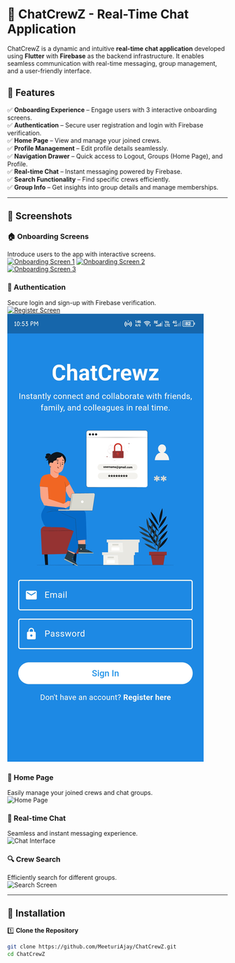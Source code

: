 # 🚀 ChatCrewZ - Real-Time Chat Application  

ChatCrewZ is a dynamic and intuitive **real-time chat application** developed using **Flutter** with **Firebase** as the backend infrastructure. It enables seamless communication with real-time messaging, group management, and a user-friendly interface.  

## 🚀 Features  

✅ **Onboarding Experience** – Engage users with 3 interactive onboarding screens.  
✅ **Authentication** – Secure user registration and login with Firebase verification.  
✅ **Home Page** – View and manage your joined crews.  
✅ **Profile Management** – Edit profile details seamlessly.  
✅ **Navigation Drawer** – Quick access to Logout, Groups (Home Page), and Profile.  
✅ **Real-time Chat** – Instant messaging powered by Firebase.  
✅ **Search Functionality** – Find specific crews efficiently.  
✅ **Group Info** – Get insights into group details and manage memberships.  

---  

## 📸 Screenshots  

### 🏠 Onboarding Screens  
Introduce users to the app with interactive screens.  
[![Onboarding Screen 1](ChatCrewZ_/assets/Screenshots/Screenshot%202025-03-16%20123329.png)](https://github.com/MeeturiAjay/ChatCrewZ_/blob/main/assets/Screenshots/Screenshot_20240701-225247.jpg)
[![Onboarding Screen 2](ChatCrewZ_/assets/Screenshots/Screenshot%202025-03-16%20123329.png)](https://github.com/MeeturiAjay/ChatCrewZ_/blob/main/assets/Screenshots/Screenshot_20240701-225250.jpg)  
[![Onboarding Screen 3](assets/Screenshots/Screenshot%202025-03-16%20123344.png)](https://github.com/MeeturiAjay/ChatCrewZ_/blob/main/assets/Screenshots/Screenshot_20240701-225255.jpg)  

### 🔑 Authentication  
Secure login and sign-up with Firebase verification.  
[![Register Screen](ChatCrewZ_/main/assets/Screenshots/Screenshot_20240701-225301.jpg)](https://raw.githubusercontent.com/MeeturiAjay/ChatCrewZ_/main/assets/Screenshots/Screenshot_20240701-225301.jpg)
![Login Screen](https://github.com/MeeturiAjay/ChatCrewZ_/blob/main/assets/Screenshots/Screenshot_20240701-225304.jpg)  

### 🏡 Home Page  
Easily manage your joined crews and chat groups.  
![Home Page](ChatCrewZ_/assets/Screenshots/Screenshot%202025-03-16%20123459.png)  

### 💬 Real-time Chat  
Seamless and instant messaging experience.  
![Chat Interface](ChatCrewZ_/assets/Screenshots/Screenshot%202025-03-16%20123533.png)  

### 🔍 Crew Search  
Efficiently search for different groups.  
![Search Screen](ChatCrewZ_/assets/Screenshots/Screenshot%202025-03-16%20123546.png)  

---

## 🔧 Installation  

1️⃣ **Clone the Repository**  
```sh
git clone https://github.com/MeeturiAjay/ChatCrewZ.git
cd ChatCrewZ

